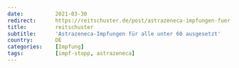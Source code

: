 ```yaml
---
date:          2021-03-30
redirect:      https://reitschuster.de/post/astrazeneca-impfungen-fuer-alle-unter-60-ausgesetzt/
title:         reitschuster
subtitle:      'Astrazeneca-Impfungen für alle unter 60 ausgesetzt'
country:       DE
categories:    [Impfung]
tags:          [impf-stopp, astrazeneca]
---
```

